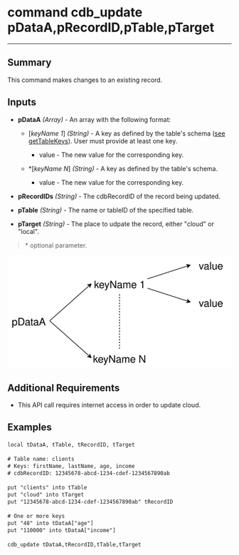 # command cdb_update pDataA,pRecordID,pTable,pTarget
---
## Summary
This command makes changes to an existing record.

## Inputs
* **pDataA** *(Array)* - An array with the following format:
    * [*keyName 1*] *(String)* - A key as defined by the table's schema ([see getTableKeys](./GetTableKeys.md)). User must provide at least one key.
		* value - The new value for the corresponding key.
    
    * \*[*keyName N*] *(String)* - A key as defined by the table's schema.
    	* value - The new value for the corresponding key.

* **pRecordIDs** *(String)* - The cdbRecordID of the record being updated.

* **pTable** *(String)* - The name or tableID of the specified table.

* **pTarget** *(String)* - The place to udpate the record, either "cloud" or "local".

> \* optional parameter.

![UpdateInput](images/UpdateInput.svg)

## Additional Requirements
* This API call requires internet access in order to update cloud.

## Examples
```
local tDataA, tTable, tRecordID, tTarget

# Table name: clients
# Keys: firstName, lastName, age, income
# cdbRecordID: 12345678-abcd-1234-cdef-1234567890ab

put "clients" into tTable
put "cloud" into tTarget 
put "12345678-abcd-1234-cdef-1234567890ab" tRecordID

# One or more keys
put "48" into tDataA["age"]
put "110000" into tDataA["income"]
     
cdb_update tDataA,tRecordID,tTable,tTarget
```